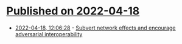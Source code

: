 # [Published on 2022-04-18](index.md)

* [2022-04-18, 12:06:28](https://news.ycombinator.com/item?id=31069604) - [Subvert network effects and encourage adversarial interoperability](https://www.promarket.org/2022/04/15/seize-the-means-of-computation/)
